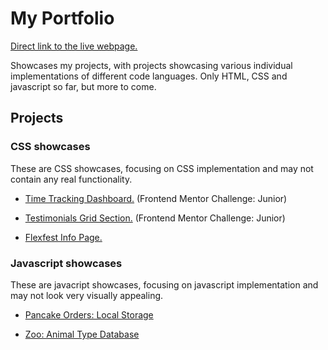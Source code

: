 # My Portfolio

[Direct link to the live webpage.](https://kmk9000.github.io/MyPortfolio/)

Showcases my projects, with projects showcasing various individual implementations of different code languages. Only HTML, CSS and javascript so far, but more to come.

## Projects

### CSS showcases

These are CSS showcases, focusing on CSS implementation and may not contain any real functionality.

* [Time Tracking Dashboard.](https://kmk9000.github.io/MyPortfolio/time-tracking-dashboard-main/index.html) (Frontend Mentor Challenge: Junior)

* [Testimonials Grid Section.](https://kmk9000.github.io/MyPortfolio/testimonials-grid-section-main/testimonials-grid-section-main/index.html) (Frontend Mentor Challenge: Junior)

* [Flexfest Info Page.](https://kmk9000.github.io/MyPortfolio/flexfest/flexfest.html)

### Javascript showcases

These are javacript showcases, focusing on javascript implementation and may not look very visually appealing.

* [Pancake Orders: Local Storage](https://kmk9000.github.io/MyPortfolio/pannukakku_vaihe3/pannukakku3.html)

* [Zoo: Animal Type Database](https://kmk9000.github.io/MyPortfolio/pikku_eläintarha/index.html)
